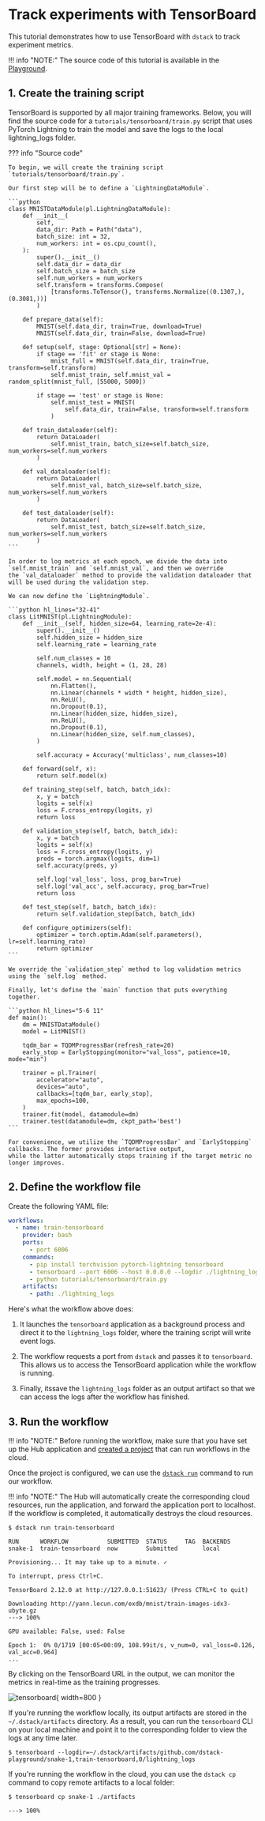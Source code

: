 # Track experiments with TensorBoard 

This tutorial demonstrates how to use TensorBoard with `dstack` to track experiment metrics.

!!! info "NOTE:"
    The source code of this tutorial is available in the <a href="https://github.com/dstackai/dstack-playground#readme" target="__blank">Playground</a>.

## 1. Create the training script

TensorBoard is supported by all major training frameworks. Below, you will find the source code for a
`tutorials/tensorboard/train.py` script that uses PyTorch Lightning to train the model and save the logs to the local
lightning_logs folder.

??? info "Source code"
    
    To begin, we will create the training script `tutorials/tensorboard/train.py`.
    
    Our first step will be to define a `LightningDataModule`.
    
    ```python
    class MNISTDataModule(pl.LightningDataModule):
        def __init__(
            self,
            data_dir: Path = Path("data"),
            batch_size: int = 32,
            num_workers: int = os.cpu_count(),
        ):
            super().__init__()
            self.data_dir = data_dir
            self.batch_size = batch_size
            self.num_workers = num_workers
            self.transform = transforms.Compose(
                [transforms.ToTensor(), transforms.Normalize((0.1307,), (0.3081,))]
            )

        def prepare_data(self):
            MNIST(self.data_dir, train=True, download=True)
            MNIST(self.data_dir, train=False, download=True)

        def setup(self, stage: Optional[str] = None):
            if stage == 'fit' or stage is None:
                mnist_full = MNIST(self.data_dir, train=True, transform=self.transform)
                self.mnist_train, self.mnist_val = random_split(mnist_full, [55000, 5000])

            if stage == 'test' or stage is None:
                self.mnist_test = MNIST(
                    self.data_dir, train=False, transform=self.transform
                )

        def train_dataloader(self):
            return DataLoader(
                self.mnist_train, batch_size=self.batch_size, num_workers=self.num_workers
            )

        def val_dataloader(self):
            return DataLoader(
                self.mnist_val, batch_size=self.batch_size, num_workers=self.num_workers
            )

        def test_dataloader(self):
            return DataLoader(
                self.mnist_test, batch_size=self.batch_size, num_workers=self.num_workers
            )
    ```
    
    In order to log metrics at each epoch, we divide the data into `self.mnist_train` and `self.mnist_val`, and then we override
    the `val_dataloader` method to provide the validation dataloader that will be used during the validation step.
    
    We can now define the `LightningModule`.
    
    ```python hl_lines="32-41"
    class LitMNIST(pl.LightningModule):
        def __init__(self, hidden_size=64, learning_rate=2e-4):
            super().__init__()
            self.hidden_size = hidden_size
            self.learning_rate = learning_rate
    
            self.num_classes = 10
            channels, width, height = (1, 28, 28)
    
            self.model = nn.Sequential(
                nn.Flatten(),
                nn.Linear(channels * width * height, hidden_size),
                nn.ReLU(),
                nn.Dropout(0.1),
                nn.Linear(hidden_size, hidden_size),
                nn.ReLU(),
                nn.Dropout(0.1),
                nn.Linear(hidden_size, self.num_classes),
            )
    
            self.accuracy = Accuracy('multiclass', num_classes=10)
    
        def forward(self, x):
            return self.model(x)
    
        def training_step(self, batch, batch_idx):
            x, y = batch
            logits = self(x)
            loss = F.cross_entropy(logits, y)
            return loss
    
        def validation_step(self, batch, batch_idx):
            x, y = batch
            logits = self(x)
            loss = F.cross_entropy(logits, y)
            preds = torch.argmax(logits, dim=1)
            self.accuracy(preds, y)
    
            self.log('val_loss', loss, prog_bar=True)
            self.log('val_acc', self.accuracy, prog_bar=True)
            return loss
    
        def test_step(self, batch, batch_idx):
            return self.validation_step(batch, batch_idx)
    
        def configure_optimizers(self):
            optimizer = torch.optim.Adam(self.parameters(), lr=self.learning_rate)
            return optimizer
    ```
    
    We override the `validation_step` method to log validation metrics using the `self.log` method.
    
    Finally, let's define the `main` function that puts everything together.
    
    ```python hl_lines="5-6 11"
    def main():
        dm = MNISTDataModule()
        model = LitMNIST()
    
        tqdm_bar = TQDMProgressBar(refresh_rate=20)
        early_stop = EarlyStopping(monitor="val_loss", patience=10, mode="min")
    
        trainer = pl.Trainer(
            accelerator="auto",
            devices="auto",
            callbacks=[tqdm_bar, early_stop],
            max_epochs=100,
        )
        trainer.fit(model, datamodule=dm)
        trainer.test(datamodule=dm, ckpt_path='best')
    ```
    
    For convenience, we utilize the `TQDMProgressBar` and `EarlyStopping` callbacks. The former provides interactive output,
    while the latter automatically stops training if the target metric no longer improves.



## 2. Define the workflow file

Create the following YAML file:

<div editor-title=".dstack/workflows/tensorboard.yaml"> 

```yaml
workflows:
  - name: train-tensorboard
    provider: bash
    ports:
      - port 6006
    commands:
      - pip install torchvision pytorch-lightning tensorboard
      - tensorboard --port 6006 --host 0.0.0.0 --logdir ./lightning_logs &
      - python tutorials/tensorboard/train.py
    artifacts:
      - path: ./lightning_logs
```

</div>

Here's what the workflow above does:

1. It launches the `tensorboard` application as a background process and direct it to the `lightning_logs` folder, where
the training script will write event logs.

2. The workflow requests a port from `dstack` and passes it to `tensorboard`. This allows us
to access the TensorBoard application while the workflow is running.

3. Finally, itssave the `lightning_logs` folder as an output artifact so that we can access the logs after the workflow has
finished.

## 3. Run the workflow

!!! info "NOTE:"
    Before running the workflow, make sure that you have set up the Hub application and
    [created a project](../docs/quick-start.md#create-a-hub-project) that can run workflows in the cloud.

Once the project is configured, we can use the [`dstack run`](../docs/reference/cli/run.md) command to
run our workflow.

!!! info "NOTE:"
    The Hub will automatically create the corresponding cloud resources, run the application, and forward the application
    port to localhost. If the workflow is completed, it automatically destroys the cloud resources.

<div class="termy">

```shell
$ dstack run train-tensorboard

RUN      WORKFLOW           SUBMITTED  STATUS     TAG  BACKENDS
snake-1  train-tensorboard  now        Submitted       local

Provisioning... It may take up to a minute. ✓

To interrupt, press Ctrl+C.

TensorBoard 2.12.0 at http://127.0.0.1:51623/ (Press CTRL+C to quit)

Downloading http://yann.lecun.com/exdb/mnist/train-images-idx3-ubyte.gz
---> 100%

GPU available: False, used: False

Epoch 1:  0% 0/1719 [00:05<00:09, 108.99it/s, v_num=0, val_loss=0.126, val_acc=0.964]
...
```

</div>

By clicking on the TensorBoard URL in the output, we can monitor the metrics in real-time as the training progresses.

![tensorboard](../assets/images/dstack-tensorboard.png){ width=800 }

If you're running the workflow locally, its output artifacts are stored in the `~/.dstack/artifacts` directory. As a result, you
can run the `tensorboard` CLI on your local machine and point it to the corresponding folder to view the logs at any time
later.

<div class="termy">

```shell
$ tensorboard --logdir=~/.dstack/artifacts/github.com/dstack-playground/snake-1,train-tensorboard,0/lightning_logs
```

</div>

If you're running the workflow in the cloud, you can use the `dstack cp` command to copy remote artifacts to a 
local folder:

<div class="termy">

```shell
$ tensorboard cp snake-1 ./artifacts

---> 100%
```

</div>